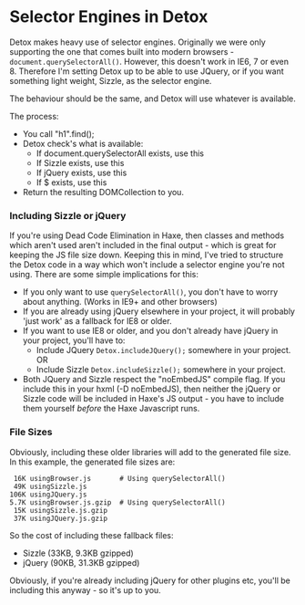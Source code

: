 Selector Engines in Detox
=========================

Detox makes heavy use of selector engines.  Originally we were only supporting the one that comes built into modern browsers - `document.querySelectorAll()`.  However, this doesn't work in IE6, 7 or even 8.  Therefore I'm setting Detox up to be able to use JQuery, or if you want something light weight, Sizzle, as the selector engine.

The behaviour should be the same, and Detox will use whatever is available.

The process:

 * You call "h1".find();
 * Detox check's what is available:
 	* If document.querySelectorAll exists, use this
 	* If Sizzle exists, use this
 	* If jQuery exists, use this
 	* If $ exists, use this
 * Return the resulting DOMCollection to you.

### Including Sizzle or jQuery

If you're using Dead Code Elimination in Haxe, then classes and methods which aren't used aren't included in the final output - which is great for keeping the JS file size down.  Keeping this in mind, I've tried to structure the Detox code in a way which won't include a selector engine you're not using.  There are some simple implications for this:

 * If you only want to use `querySelectorAll()`, you don't have to worry about anything.  (Works in IE9+ and other browsers)
 * If you are already using jQuery elsewhere in your project, it will probably 'just work' as a fallback for IE8 or older.
 * If you want to use IE8 or older, and you don't already have jQuery in your project, you'll have to:
 	* Include JQuery `Detox.includeJQuery();` somewhere in your project.  OR
 	* Include Sizzle `Detox.includeSizzle();` somewhere in your project.
 * Both JQuery and Sizzle respect the "noEmbedJS" compile flag.  If you include this in your hxml (-D noEmbedJS), then neither the jQuery or Sizzle code will be included in Haxe's JS output - you have to include them yourself *before* the Haxe Javascript runs.

### File Sizes

Obviously, including these older libraries will add to the generated file size.  In this example, the generated file sizes are:

	 16K usingBrowser.js       # Using querySelectorAll()
	 49K usingSizzle.js
	106K usingJQuery.js
	5.7K usingBrowser.js.gzip  # Using querySelectorAll()
	 15K usingSizzle.js.gzip
	 37K usingJQuery.js.gzip

So the cost of including these fallback files:

 * Sizzle  (33KB,  9.3KB gzipped)
 * jQuery  (90KB, 31.3KB gzipped)

Obviously, if you're already including jQuery for other plugins etc, you'll be including this anyway - so it's up to you.